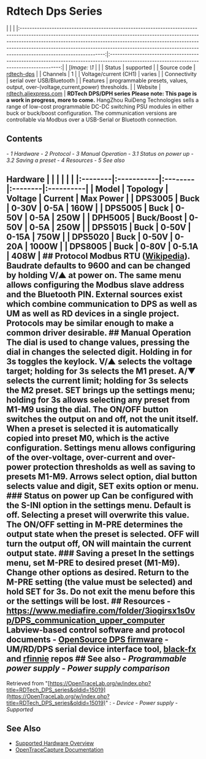 # Rdtech Dps Series
| | | |:----------------------------------------------------------------------------------------------------------------------------------------------------------------------------------------------------------------------------------------------------------------------------------------------------------------------------------------------------------:|:----------------------------------------------------------------------------------------------------------------------------------------:| | [*Image: \1* | | | Status | supported | | Source code | [rdtech-dps](http://github.com/OpenTraceLab/?p=OpenTraceCapture.git;a=tree;f=src/hardware/rdtech-dps) | | Channels | 1 | | Voltage/current (CH1) | varies | | Connectivity | serial over USB/Bluetooth | | Features | programmable presets, values, output, over-(voltage,current,power) thresholds. | | Website | [rdtech.aliexpress.com](http://rdtech.aliexpress.com/) | **RDTech DPS/DPH series** **Please note: This page is a work in progress, more to come.** HangZhou RuiDeng Technologies sells a range of low-cost programmable DC-DC switching PSU modules in either buck or buck/boost configuration. The communication versions are controllable via Modbus over a USB-Serial or Bluetooth connection.
## Contents
\- *1 Hardware* \- *2 Protocol* \- *3 Manual Operation* \- *3.1 Status on power up* \- *3.2 Saving a preset* \- *4 Resources* \- *5 See also*
## Hardware | | | | | | |:--------|:-----------|:--------|:--------|:----------| | Model | Topology | Voltage | Current | Max Power | | DPS3005 | Buck | 0-30V | 0-5A | 160W | | DPS5005 | Buck | 0-50V | 0-5A | 250W | | DPH5005 | Buck/Boost | 0-50V | 0-5A | 250W | | DPS5015 | Buck | 0-50V | 0-15A | 750W | | DPS5020 | Buck | 0-50V | 0-20A | 1000W | | DPS8005 | Buck | 0-80V | 0-5.1A | 408W | ## Protocol Modbus RTU ([Wikipedia](https://en.wikipedia.org/wiki/Modbus#Frame_formats)). Baudrate defaults to 9600 and can be changed by holding V/▲ at power on. The same menu allows configuring the Modbus slave address and the Bluetooth PIN. External sources exist which combine communication to DPS as well as UM as well as RD devices in a single project. Protocols may be similar enough to make a common driver desirable. ## Manual Operation The dial is used to change values, pressing the dial in changes the selected digit. Holding in for 3s toggles the keylock. V/▲ selects the voltage target; holding for 3s selects the M1 preset. A/▼ selects the current limit; holding for 3s selects the M2 preset. SET brings up the settings menu; holding for 3s allows selecting any preset from M1-M9 using the dial. The ON/OFF button switches the output on and off, not the unit itself. When a preset is selected it is automatically copied into preset M0, which is the active configuration. Settings menu allows configuring of the over-voltage, over-current and over-power protection thresholds as well as saving to presets M1-M9. Arrows select option, dial button selects value and digit, SET exits option or menu. ### Status on power up Can be configured with the S-INI option in the settings menu. Default is off. Selecting a preset will overwrite this value. The ON/OFF setting in M-PRE determines the output state when the preset is selected. OFF will turn the output off, ON will maintain the current output state. ### Saving a preset In the settings menu, set M-PRE to desired preset (M1-M9). Change other options as desired. Return to the M-PRE setting (the value must be selected) and hold SET for 3s. Do not exit the menu before this or the settings will be lost. ## Resources \- <https://www.mediafire.com/folder/3iogirsx1s0vp/DPS_communication_upper_computer> Labview-based control software and protocol documents \- [OpenSource DPS firmware](https://github.com/kanflo/opendps) \- UM/RD/DPS serial device interface tool, [black-fx](https://github.com/Black-FX/rdserialtool) and [rfinnie](https://github.com/rfinnie/rdserialtool) repos ## See also \- *Programmable power supply* \- *Power supply comparison*
Retrieved from "[https://OpenTraceLab.org/w/index.php?title=RDTech_DPS_series&oldid=15019](https://OpenTraceLab.org/w/index.php?title=RDTech_DPS_series&oldid=15019)"
: \- *Device* \- *Power supply* \- *Supported*
## See Also
- [Supported Hardware Overview](../supported-hardware.md)
- [OpenTraceCapture Documentation](../../opentracecapture/overview.md)

